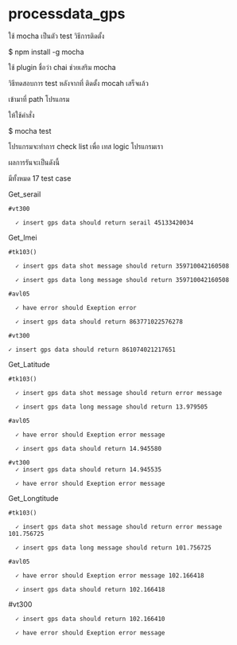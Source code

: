 # processdata_gps


ใช้ mocha เป็นตัว  test 
วิธีการติดตั้ง

$ npm install -g mocha

ใช้ plugin ชื่อว่า chai ช่วยเสริม  mocha

วิธีทดสอบการ test หลังจากที่ ติดตั้ง mocah เสร็จแล้ว

เข้ามาที่ path โปรแกรม

ให้ใช้คำสั่ง

$ mocha test

โปรแกรมจะทำการ check list เพื่อ เทส logic โปรแกรมเรา

ผลการรันจะเป็นดังนี้

มีทั้งหมด 17 test case

Get_serail

	#vt300

	  ✓ insert gps data should return serail 45133420034

Get_Imei

	#tk103()

	  ✓ insert gps data shot message should return 359710042160508

	  ✓ insert gps data long message should return 359710042160508

	#avl05

	  ✓ have error should Exeption error

	  ✓ insert gps data should return 863771022576278

	#vt300

    ✓ insert gps data should return 861074021217651

Get_Latitude

	#tk103()

	  ✓ insert gps data shot message should return error message

	  ✓ insert gps data long message should return 13.979505

	#avl05

	  ✓ have error should Exeption error message

	  ✓ insert gps data should return 14.945580

	#vt300
   	  ✓ insert gps data should return 14.945535

      ✓ have error should Exeption error message

Get_Longtitude

	#tk103()

	  ✓ insert gps data shot message should return error message 101.756725

	  ✓ insert gps data long message should return 101.756725

	#avl05

	  ✓ have error should Exeption error message 102.166418

	  ✓ insert gps data should return 102.166418

#vt300

      ✓ insert gps data should return 102.166410

      ✓ have error should Exeption error message
